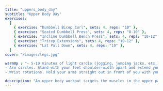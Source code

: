 ```yaml
---
title: "uppers_body_day"
subtitle: "Upper Body Day"
exercises:
  [
    { exercise: "Dumbbell Bicep Curl", sets: 4, reps: "10" },
    { exercise: "Seated Dumbbell Press", sets: 4, reps: "8-10" },
    { exercise: "Incline Dumbbell Bench Press", sets: 4, reps: "10-12" },
    { exercise: "Tricep Extensions", sets: 4, reps: "10-12" },
    { exercise: "Lat Pull Down", sets: 4, reps: "10" },
  ]
cover: "/images/legs.jpg"

warmUp : "- 5-10 minutes of light cardio (jogging, jumping jacks, etc.);
- Arm circles. Stand with your feet shoulder-width apart and extend your arms out to the sides. Make small circles with your arms, gradually increasing the size of the circles. Do 10 circles in each direction.
- Wrist rotations. Hold your arms straight out in front of you with your palms facing down. Slowly rotate your wrists in a circular motion, making sure to move only your wrists and not your arms. Do 10 circles in each direction."

description: "An upper body workout targets the muscles in the upper part of the body including chest, back, shoulders, arms and core. It includes exercises like push-ups, pull-ups, rows, presses, and curls. This workout can be done with weights, resistance bands or bodyweight exercises, and helps to improve strength, posture, and overall fitness."
---
```

